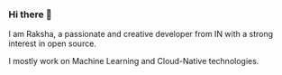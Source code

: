 ### Hi there 👋
I am Raksha, a passionate and creative developer from IN with a strong interest in open source.

I mostly work on Machine Learning and Cloud-Native technologies.
